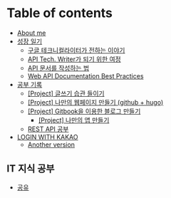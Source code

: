 # Table of contents

* [About me](README.md)
* [성장 일기](untitled/README.md)
  * [구글 테크니컬라이터가 전하는 이야기](untitled/google-techwriter.md)
  * [API Tech. Writer가 되기 위한 여정](untitled/to-become-techwriter.md)
  * [API 문서를 작성하는 법](untitled/how-to-write-api-docs.md)
  * [Web API Documentation Best Practices](untitled/web-api-documentation-best-practices.md)
* [공부 기록](today-i-learned/README.md)
  * [\[Project\] 글쓰기 습관 들이기](today-i-learned/untitled-1.md)
  * [\[Project\] 나만의 웹페이지 만들기 \(github + hugo\)](today-i-learned/hugo.md)
  * [\[Project\] Gitbook을 이용한 블로그 만들기](today-i-learned/undefined/README.md)
    * [\[Project\] 나만의 앱 만들기](today-i-learned/undefined/project.md)
  * [REST API 공부](today-i-learned/rest-api.md)
* [LOGIN WITH KAKAO](login-with-kakao/README.md)
  * [Another version](login-with-kakao/untitled.md)

## IT 지식 공부

* [공유](it/undefined.md)

